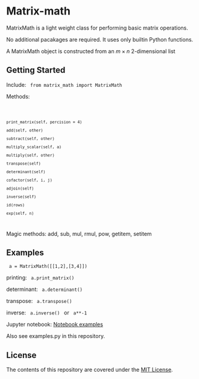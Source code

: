 # Matrix-math
MatrixMath is a light weight class for performing basic matrix operations.

No additional pacakages are required. It uses only builtin Python functions.

A MatrixMath object is constructed from an $m \times n$ 2-dimensional list


## Getting Started
Include:
<code> from matrix_math import MatrixMath </code>

Methods:

<code>   

    print_matrix(self, percision = 4)

    add(self, other)

    subtract(self, other)

    multiply_scalar(self, a)

    multiply(self, other)

    transpose(self)

    determinant(self)

    cofactor(self, i, j)

    adjoin(self)

    inverse(self)

    id(rows)

    exp(self, n)
</code>    

Magic methods:
  add, sub, mul, rmul, pow, getitem, setitem

## Examples
<code> a = MatrixMath([[1,2],[3,4]]) </code>

printing: <code> a.print_matrix() </code>

determinant: <code> a.determinant() </code>

transpose: <code> a.transpose() </code>

inverse: <code> a.inverse() </code> or <code> a**-1 </code>

</code>

Jupyter notebook:
[Notebook examples](https://github.com/KathrynDH/MyMatrix/blob/main/MatrixMathExamples.ipynb)

Also see examples.py in this repository.

## License
The contents of this repository are covered under the [MIT License](LICENSE).
